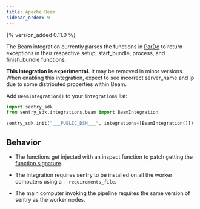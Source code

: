 ```yaml
---
title: Apache Beam
sidebar_order: 9
---
```


{% version_added 0.11.0 %}


<!-- WIZARD -->
The Beam integration currently parses the functions in [ParDo](https://github.com/apache/beam/blob/release-2.13.0/sdks/python/apache_beam/transforms/core.py#L991) to return exceptions in their respective setup, start_bundle, process, and finish_bundle functions.

**This integration is experimental.** It may be removed in minor versions. When enabling this integration, expect to see incorrect server_name and ip due to some distributed properties within Beam.

Add ``BeamIntegration()`` to your ``integrations`` list:

```python
import sentry_sdk
from sentry_sdk.integrations.beam import BeamIntegration

sentry_sdk.init("___PUBLIC_DSN___", integrations=[BeamIntegration()])
```

<!-- ENDWIZARD -->


## Behavior

* The functions get injected with an inspect function to patch getting the [function signature](https://github.com/apache/beam/blob/release-2.13.0/sdks/python/apache_beam/transforms/core.py#L288L298).

* The integration requires sentry to be installed on all the worker computers using a `--requirements_file`.

* The main computer invoking the pipeline requires the same version of sentry as the worker nodes.
